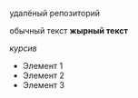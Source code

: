 удалёный репозиторий

обычный текст
**жырный текст**

*курсив*

* Элемент 1
* Элемент 2
* Элемент 3
